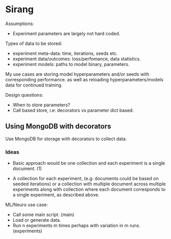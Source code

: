 # Sirang

Assumptions:
- Experiment parameters are largely not hard coded.

Types of data to be stored:
- experiment meta-data: time, iterations, seeds etc.
- experiment data/outcomes: loss/perfomance, data statistics.
- experiment models: paths to model binary, parameters.

My use cases are storing model hyperparameters and/or seeds with corresponding performance.
as well as reloading hyperparameters/models data for continued training.

Design questions:
- When to store parameters?
- Call based store, i.e: decorators vs parameter dict based.


## Using MongoDB with decorators

Use MongoDB for storage with decorators to collect data.

### Ideas

- Basic approach would be one collection and each experiment is a single document. (1)

- A collection for each experiment, (e.g: documents could be based on seeded iterations) or a collection
with multiple document across multiple experiments along with collection where each document corresponds
to a single experiment, as described above.

ML/Neuro use case:
- Call some main script. (main)
- Load or generate data.
- Run n experiments m times perhaps with variation in m runs. (experiments)
